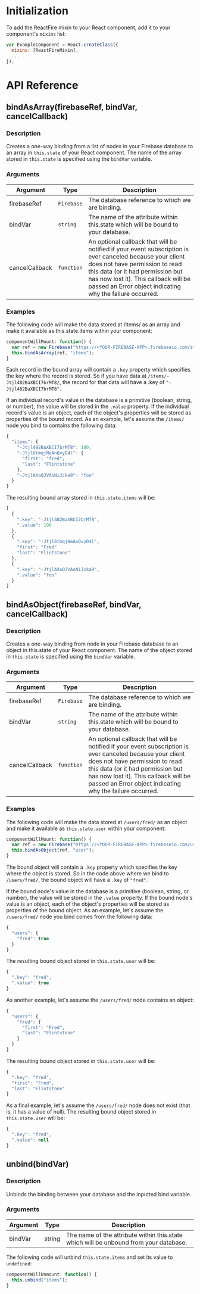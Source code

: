 # Initialization

To add the ReactFire mixin to your React component, add it to your component's `mixins` list:

```js
var ExampleComponent = React.createClass({
  mixins: [ReactFireMixin],
  ...
});
```

# API Reference

## bindAsArray(firebaseRef, bindVar, cancelCallback)

### Description

Creates a one-way binding from a list of nodes in your Firebase database to an array in `this.state` of your React component. The name of the array stored in `this.state` is specified using the `bindVar` variable.

### Arguments

| Argument | Type | Description |
|----------|------|-------------|
| firebaseRef | `Firebase` | The database reference to which we are binding. |
| bindVar | `string` | The name of the attribute within this.state which will be bound to your database. |
| cancelCallback | `function` | An optional callback that will be notified if your event subscription is ever canceled because your client does not have permission to read this data (or it had permission but has now lost it). This callback will be passed an Error object indicating why the failure occurred. |

### Examples

The following code will make the data stored at /items/ as an array and make it available as this.state.items within your component:

```js
componentWillMount: function() {
  var ref = new Firebase("https://<YOUR-FIREBASE-APP>.firebaseio.com/items");
  this.bindAsArray(ref, "items");
}
```

Each record in the bound array will contain a `.key` property which specifies the key where the record is stored. So if you have data at `/items/-Jtjl482BaXBCI7brMT8/`, the record for that data will have a .key of `"-Jtjl482BaXBCI7brMT8"`.

If an individual record's value in the database is a primitive (boolean, string, or number), the value will be stored in the `.value` property. If the individual record's value is an object, each of the object's properties will be stored as properties of the bound record. As an example, let's assume the `/items/` node you bind to contains the following data:

```js
{
  "items": {
    "-Jtjl482BaXBCI7brMT8": 100,
    "-Jtjl6tmqjNeAnQvyD4l": {
      "first": "fred",
      "last": "Flintstone"
    },
    "-JtjlAXoQ3VAoNiJcka9": "foo"
  }
}
```
The resulting bound array stored in `this.state.items` will be:

```js
[
  {
    ".key": "-Jtjl482BaXBCI7brMT8",
    ".value": 100
  },
  {
    ".key": "-Jtjl6tmqjNeAnQvyD4l",
    "first": "Fred"
    "last": "Flintstone"
  },
  {
    ".key": "-JtjlAXoQ3VAoNiJcka9",
    ".value": "foo"
  }
]
```

## bindAsObject(firebaseRef, bindVar, cancelCallback)

### Description

Creates a one-way binding from node in your Firebase database to an object in this.state of your React component. The name of the object stored in `this.state` is specified using the `bindVar` variable.

### Arguments

| Argument | Type | Description |
|----------|------|-------------|
| firebaseRef | `Firebase` | The database reference to which we are binding. |
| bindVar | `string` | The name of the attribute within this.state which will be bound to your database. |
| cancelCallback | `function` | An optional callback that will be notified if your event subscription is ever canceled because your client does not have permission to read this data (or it had permission but has now lost it). This callback will be passed an Error object indicating why the failure occurred. |

### Examples

The following code will make the data stored at `/users/fred/` as an object and make it available as `this.state.user` within your component:

```js
componentWillMount: function() {
  var ref = new Firebase("https://<YOUR-FIREBASE-APP>.firebaseio.com/users/fred");
  this.bindAsObject(ref, "user");
}
```

The bound object will contain a `.key` property which specifies the key where the object is stored. So in the code above where we bind to `/users/fred/`, the bound object will have a `.key` of `"fred"`.

If the bound node's value in the database is a primitive (boolean, string, or number), the value will be stored in the `.value` property. If the bound node's value is an object, each of the object's properties will be stored as properties of the bound object. As an example, let's assume the `/users/fred/` node you bind comes from the following data:

```js
{
  "users": {
    "fred": true
  }
}
```
The resulting bound object stored in `this.state.user` will be:

```js
{
  ".key": "fred",
  ".value": true
}
```
As another example, let's assume the `/users/fred/` node contains an object:

```js
{
  "users": {
    "fred": {
      "first": "Fred",
      "last": "Flintstone"
    }
  }
}
```
The resulting bound object stored in `this.state.user` will be:

```js
{
  ".key": "fred",
  "first": "Fred",
  "last": "Flintstone"
}
```
As a final example, let's assume the `/users/fred/` node does not exist (that is, it has a value of null). The resulting bound object stored in `this.state.user` will be:

```js
{
  ".key": "fred",
  ".value": null
}
```

## unbind(bindVar)

### Description

Unbinds the binding between your database and the inputted bind variable.

### Arguments

| Argument | Type | Description |
|----------|------|-------------|
| bindVar | string | The name of the attribute within this.state which will be unbound from your database. |

The following code will unbind `this.state.items` and set its value to `undefined`:

```js
componentWillUnmount: function() {
  this.unbind("items");
}
```
